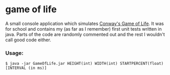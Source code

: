# game of life
A small console application which simulates [Conway's Game of Life](https://en.wikipedia.org/wiki/Conway%27s_Game_of_Life). It was for school and contains my (as far as I remember) first unit tests written in java. Parts of the code are randomly commented out and the rest I wouldn't call good code either.

### Usage: ###
~~~shell
$ java -jar GameOfLife.jar HEIGHT(int) WIDTH(int) STARTPERCENT(float) [INTERVAL (in ms)]
~~~
